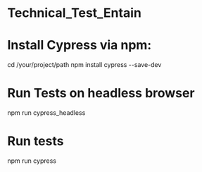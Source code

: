 # Technical_Test_Entain

# Install Cypress via npm:
cd /your/project/path
npm install cypress --save-dev

# Run Tests on headless browser
npm run cypress_headless

# Run tests 
npm run cypress
